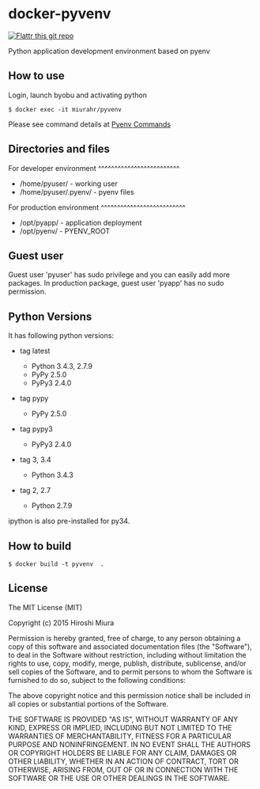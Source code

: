 docker-pyvenv
=============

[![Flattr this git repo](http://api.flattr.com/button/flattr-badge-large.png)](https://flattr.com/submit/auto?user_id=miurahr&url=https://github.com/miurahr/docker-pyvenv)

Python application development environment based on pyenv


How to use
-----------

Login, launch byobu and activating python

```
$ docker exec -it miurahr/pyvenv
```

Please see command details at [Pyenv Commands](https://github.com/yyuu/pyenv/blob/master/COMMANDS.md)


Directories and files
----------------------

For developer environment
^^^^^^^^^^^^^^^^^^^^^^^^^

* /home/pyuser/        - working user
* /home/pyuser/.pyenv/ - pyenv files

For production environment
^^^^^^^^^^^^^^^^^^^^^^^^^^

* /opt/pyapp/     - application deployment
* /opt/pyenv/     - PYENV_ROOT


Guest user
------------

Guest user 'pyuser' has sudo privilege and you can easily add more packages.
In production package, guest user 'pyapp' has no sudo permission.


Python Versions
----------------------

It has following python versions:

* tag latest
  - Python 3.4.3, 2.7.9
  - PyPy  2.5.0
  - PyPy3 2.4.0

* tag pypy
  - PyPy  2.5.0

* tag pypy3
  - PyPy3 2.4.0


* tag 3, 3.4
  - Python 3.4.3

* tag 2, 2.7
  - Python 2.7.9

ipython is also pre-installed for py34.

How to build
--------------------

```
$ docker build -t pyvenv  .
```

License
-----------------
The MIT License (MIT)

Copyright (c) 2015 Hiroshi Miura

Permission is hereby granted, free of charge, to any person obtaining a copy
of this software and associated documentation files (the "Software"), to deal
in the Software without restriction, including without limitation the rights
to use, copy, modify, merge, publish, distribute, sublicense, and/or sell
copies of the Software, and to permit persons to whom the Software is
furnished to do so, subject to the following conditions:

The above copyright notice and this permission notice shall be included in all
copies or substantial portions of the Software.

THE SOFTWARE IS PROVIDED "AS IS", WITHOUT WARRANTY OF ANY KIND, EXPRESS OR
IMPLIED, INCLUDING BUT NOT LIMITED TO THE WARRANTIES OF MERCHANTABILITY,
FITNESS FOR A PARTICULAR PURPOSE AND NONINFRINGEMENT. IN NO EVENT SHALL THE
AUTHORS OR COPYRIGHT HOLDERS BE LIABLE FOR ANY CLAIM, DAMAGES OR OTHER
LIABILITY, WHETHER IN AN ACTION OF CONTRACT, TORT OR OTHERWISE, ARISING FROM,
OUT OF OR IN CONNECTION WITH THE SOFTWARE OR THE USE OR OTHER DEALINGS IN THE
SOFTWARE.

